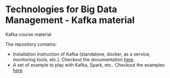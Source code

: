 # Technologies for Big Data Management - Kafka material

Kafka course material

The repository contains:
* Installation instruction of Kafka (standalone, docker, as a service, monitoring tools, etc.). Checkout the documentation [here](installation/README.md).
* A set of example to play with Kafka, Spark, etc.. Checkout the examples [here](examples/README.md)

